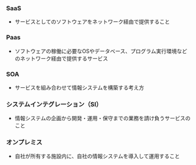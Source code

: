 ### SaaS
- サービスとしてのソフトウェアをネットワーク経由で提供すること
### Paas
- ソフトウェアの稼働に必要なOSやデータベース、プログラム実行環境などのネットワーク経由で提供するサービス
### SOA
- サービスを組み合わせて情報システムを構築する考え方
### システムインテグレーション（SI）
- 情報システムの企画から開発・運用・保守までの業務を請け負うサービスのこと
### オンプレミス
- 自社が所有する施設内に、自社の情報システムを導入して運用すること
